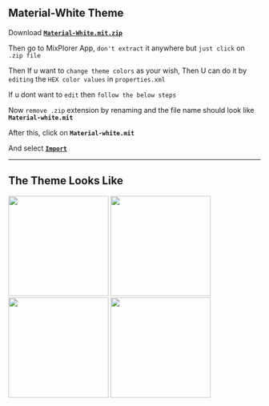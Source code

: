 Material-White Theme
--------------------------
Download [**`Material-White.mit.zip`**](https://github.com/Sanjay0302/Mixplorer-Skins/files/8462275/Material-White.mit.zip)

Then go to MixPlorer App, `don't extract` it anywhere but `just click` on `.zip file`

Then If u want to `change theme colors` as your wish, Then U can do it by `editing` the `HEX color values` in `properties.xml`

If u dont want to `edit` then `follow the below steps`

Now `remove .zip` extension by renaming and the file name should look like **`Material-white.mit`**

After this, click on **`Material-white.mit`**

And select [**`Import`**](https://user-images.githubusercontent.com/90672297/162694918-b6cb8ac2-7409-4faf-8fe8-75e686d5cb56.png)

--------------------------------
The Theme Looks Like
---------------------------

<img src="https://user-images.githubusercontent.com/90672297/162694856-b24b407b-a42c-4d7d-bba9-0faaa97d32d7.png" width="200"/> <img src="https://user-images.githubusercontent.com/90672297/162694881-2064d4a0-1d0c-4038-9eb4-97995c44d630.png" width="200"/> <img src="https://user-images.githubusercontent.com/90672297/162694898-12d87589-74b9-4e66-86f9-e127ccb8e85a.png" width="200"/> <img src="https://user-images.githubusercontent.com/90672297/162694918-b6cb8ac2-7409-4faf-8fe8-75e686d5cb56.png" width="200"/>


